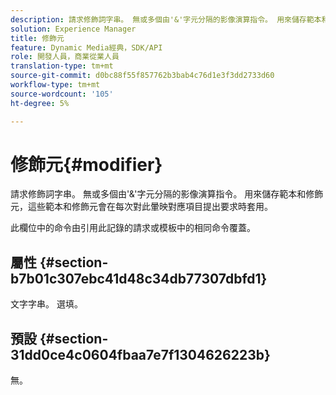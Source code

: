 ```yaml
---
description: 請求修飾詞字串。 無或多個由'&'字元分隔的影像演算指令。 用來儲存範本和修飾元，這些範本和修飾元會在每次對此暈映對應項目提出要求時套用。
solution: Experience Manager
title: 修飾元
feature: Dynamic Media經典，SDK/API
role: 開發人員，商業從業人員
translation-type: tm+mt
source-git-commit: d0bc88f55f857762b3bab4c76d1e3f3dd2733d60
workflow-type: tm+mt
source-wordcount: '105'
ht-degree: 5%

---
```



# 修飾元{#modifier}

請求修飾詞字串。 無或多個由&#39;&amp;&#39;字元分隔的影像演算指令。 用來儲存範本和修飾元，這些範本和修飾元會在每次對此暈映對應項目提出要求時套用。

此欄位中的命令由引用此記錄的請求或模板中的相同命令覆蓋。

## 屬性 {#section-b7b01c307ebc41d48c34db77307dbfd1}

文字字串。 選填。

## 預設 {#section-31dd0ce4c0604fbaa7e7f1304626223b}

無。
